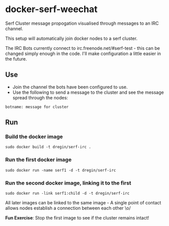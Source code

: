 docker-serf-weechat
===================

Serf Cluster message propogation visualised through messages to an IRC channel.

This setup will automatically join docker nodes to a serf cluster.

The IRC Bots currently connect to irc.freenode.net/#serf-test - this can be changed simply enough in the code. I'll make configuration a little easier in the future.

## Use
- Join the channel the bots have been configured to use.
- Use the following to send a message to the cluster and see the message spread through the nodes:

`botname: message for cluster`

## Run
### Build the docker image
`sudo docker build -t dregin/serf-irc .`

### Run the first docker image
`sudo docker run -name serf1 -d -t dregin/serf-irc`

### Run the second docker image, linking it to the first
`sudo docker run -link serf1:child -d -t dregin/serf-irc`

All later images can be linked to the same image - A single point of contact allows nodes establish a connection between each other \o/

**Fun Exercise**: Stop the first image to see if the cluster remains intact!
